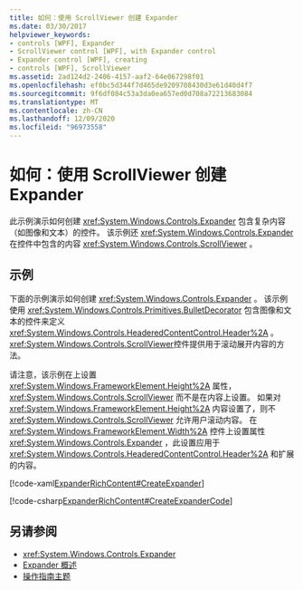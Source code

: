 ```yaml
---
title: 如何：使用 ScrollViewer 创建 Expander
ms.date: 03/30/2017
helpviewer_keywords:
- controls [WPF], Expander
- ScrollViewer control [WPF], with Expander control
- Expander control [WPF], creating
- controls [WPF], ScrollViewer
ms.assetid: 2ad124d2-2406-4157-aaf2-64e067298f01
ms.openlocfilehash: ef0bc5d344f7d465de9209708430d3e61d40d4f7
ms.sourcegitcommit: 9f6df084c53a3da0ea657ed0d708a72213683084
ms.translationtype: MT
ms.contentlocale: zh-CN
ms.lasthandoff: 12/09/2020
ms.locfileid: "96973558"
---
```

# <a name="how-to-create-an-expander-with-a-scrollviewer"></a>如何：使用 ScrollViewer 创建 Expander
此示例演示如何创建 <xref:System.Windows.Controls.Expander> 包含复杂内容（如图像和文本）的控件。 该示例还 <xref:System.Windows.Controls.Expander> 在控件中包含的内容 <xref:System.Windows.Controls.ScrollViewer> 。  
  
## <a name="example"></a>示例  
 下面的示例演示如何创建 <xref:System.Windows.Controls.Expander> 。 该示例使用 <xref:System.Windows.Controls.Primitives.BulletDecorator> 包含图像和文本的控件来定义 <xref:System.Windows.Controls.HeaderedContentControl.Header%2A> 。 <xref:System.Windows.Controls.ScrollViewer>控件提供用于滚动展开内容的方法。  
  
 请注意，该示例在上设置 <xref:System.Windows.FrameworkElement.Height%2A> 属性， <xref:System.Windows.Controls.ScrollViewer> 而不是在内容上设置。 如果对 <xref:System.Windows.FrameworkElement.Height%2A> 内容设置了，则不 <xref:System.Windows.Controls.ScrollViewer> 允许用户滚动内容。 在 <xref:System.Windows.FrameworkElement.Width%2A> 控件上设置属性 <xref:System.Windows.Controls.Expander> ，此设置应用于 <xref:System.Windows.Controls.HeaderedContentControl.Header%2A> 和扩展的内容。  
  
 [!code-xaml[ExpanderRichContent#CreateExpander](~/samples/snippets/csharp/VS_Snippets_Wpf/ExpanderRichContent/CSharp/Window1.xaml#createexpander)]  
  
 [!code-csharp[ExpanderRichContent#CreateExpanderCode](~/samples/snippets/csharp/VS_Snippets_Wpf/ExpanderRichContent/CSharp/Window1.xaml.cs#createexpandercode)]  
  
## <a name="see-also"></a>另请参阅

- <xref:System.Windows.Controls.Expander>
- [Expander 概述](expander-overview.md)
- [操作指南主题](expander-how-to-topics.md)
